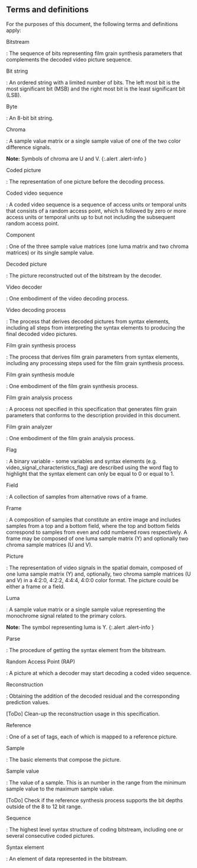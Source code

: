 
## Terms and definitions

For the purposes of this document, the following terms and definitions apply:

Bitstream

: The sequence of bits representing film grain synthesis parameters that complements the decoded video picture sequence.

Bit string

: An ordered string with a limited number of bits. The left most bit is the most significant bit (MSB) and the right most bit is the least significant bit (LSB).

Byte

: An 8-bit bit string.

Chroma

: A sample value matrix or a single sample value of one of the two color difference signals.

  **Note:** Symbols of chroma are U and V.
  {:.alert .alert-info }

Coded picture

: The representation of one picture before the decoding process.

Coded video sequence

: A coded video sequence is a sequence of access units or temporal units that consists of a random access point, which is followed by zero or more access units or temporal units up to but not including the subsequent random access point.

Component

: One of the three sample value matrices (one luma matrix and two chroma matrices) or its single sample value.

Decoded picture

: The picture reconstructed out of the bitstream by the decoder.

Video decoder

: One embodiment of the video decoding process.

Video decoding process

: The process that derives decoded pictures from syntax elements, including all steps from interpreting the syntax elements to producing the final decoded video pictures.

Film grain synthesis process

: The process that derives film grain parameters from syntax elements, including any processing steps used for the film grain synthesis process.

Film grain synthesis module

: One embodiment of the film grain synthesis process.

Film grain analysis process

: A process not specified in this specification that generates film grain parameters that conforms to the description provided in this document.

Film grain analyzer

: One embodiment of the film grain analysis process.

Flag

: A binary variable - some variables and syntax elements (e.g. video_signal_characteristics_flag) are described using the word flag to highlight that the syntax element can only be equal to 0 or equal to 1.

Field

: A collection of samples from alternative rows of a frame.

Frame

: A composition of samples that constitute an entire image and includes samples from a top and a bottom field, where the top and bottom fields correspond to samples from even and odd numbered rows respectively. A frame may be composed of one luma sample matrix (Y) and optionally two chroma sample matrices (U and V).

Picture

: The representation of video signals in the spatial domain, composed of one luma sample matrix (Y) and, optionally, two chroma sample matrices (U and V) in a 4:2:0, 4:2:2, 4:4:4, 4:0:0 color format. The picture could be either a frame or a field.

Luma

: A sample value matrix or a single sample value representing the monochrome signal related to the primary colors.

  **Note:** The symbol representing luma is Y.
  {:.alert .alert-info }

Parse

: The procedure of getting the syntax element from the bitstream.

Random Access Point (RAP)

: A picture at which a decoder may start decoding a coded video sequence.

Reconstruction

: Obtaining the addition of the decoded residual and the corresponding prediction values.

  [AMT]: # (I would assume that here we reconstruct noise and we add it on the images. There is no residual. Correct? We likely need to redefine this term for this document assuming it is needed. Same for other terms in this document, such as "reference")
[ToDo] Clean-up the reconstruction usage in this specification.
  
Reference

: One of a set of tags, each of which is mapped to a reference picture.

Sample

: The basic elements that compose the picture.

Sample value

: The value of a sample. This is an number in the range from the minimum sample value to the maximum sample value.

[ToDo] Check if the reference synthesis process supports the bit depths outside of the 8 to 12 bit range.

Sequence

: The highest level syntax structure of coding bitstream, including one or several consecutive coded pictures.

Syntax element

: An element of data represented in the bitstream.

